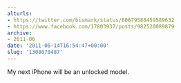 ```yaml
---
alturls:
- https://twitter.com/bismark/status/80679588459589632
- https://www.facebook.com/17803937/posts/982520089879
archive:
- 2011-06
date: '2011-06-14T16:54:47+00:00'
slug: '1308070487'
---
```


My next iPhone will be an unlocked model.

